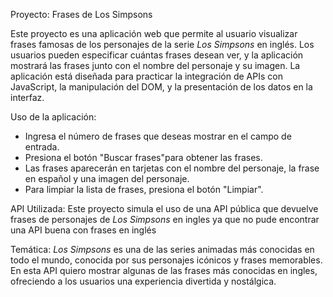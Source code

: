  Proyecto: Frases de Los Simpsons

 
Este proyecto es una aplicación web que permite al usuario visualizar frases famosas de los personajes de la serie *Los Simpsons* en inglés. Los usuarios pueden especificar cuántas frases desean ver, y la aplicación mostrará las frases junto con el nombre del personaje y su imagen. La aplicación está diseñada para practicar la integración de APIs con JavaScript, la manipulación del DOM, y la presentación de los datos en la interfaz.


 Uso de la aplicación:
   - Ingresa el número de frases que deseas mostrar en el campo de entrada.
   - Presiona el botón "Buscar frases"para obtener las frases.
   - Las frases aparecerán en tarjetas con el nombre del personaje, la frase en español y una imagen del personaje.
   - Para limpiar la lista de frases, presiona el botón "Limpiar".


 API Utilizada:
Este proyecto simula el uso de una API pública que devuelve frases de personajes de *Los Simpsons* en ingles ya que no pude encontrar una API buena con frases en inglés

Temática:
*Los Simpsons* es una de las series animadas más conocidas en todo el mundo, conocida por sus personajes icónicos y frases memorables. En esta API quiero mostrar algunas de las frases más conocidas en ingles, ofreciendo a los usuarios una experiencia divertida y nostálgica.
